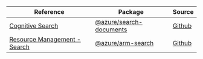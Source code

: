 | Reference | Package | Source |
|---|---|---|
|[Cognitive Search](search-documents-readme.md)|[@azure/search-documents](https://www.npmjs.com/package/@azure/search-documents)|[Github](https://github.com/Azure/azure-sdk-for-js)|
|[Resource Management - Search](arm-search-readme.md)|[@azure/arm-search](https://www.npmjs.com/package/@azure/arm-search)|[Github](https://github.com/Azure/azure-sdk-for-js/blob/main/sdk/search/arm-search)|
